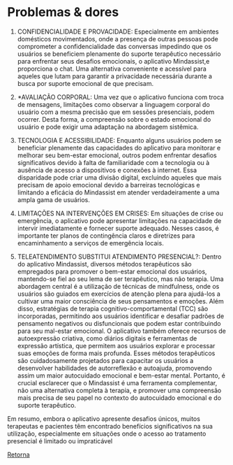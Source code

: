 # Problemas & dores

1. CONFIDENCIALIDADE E PROVACIDADE: Especialmente em ambientes domésticos movimentados, onde a presença de outras pessoas pode comprometer a confidencialidade das conversas impedindo que os usuários se beneficiem plenamente do suporte terapêutico necessário para enfrentar seus desafios emocionais, o aplicativo Mindassist,e proporciona o chat. Uma alternativa conveniente e acessível para aqueles que lutam para garantir a privacidade necessária durante a busca por suporte emocional de que precisam.

2. *AVALIAÇÃO CORPORAL: Uma vez que o aplicativo funciona com troca de mensagens, limitações como observar a linguagem corporal do usuário com a mesma precisão que em sessões presenciais, podem ocorrer. Desta forma, a compreensão sobre o estado emocional do usuário e pode exigir uma adaptação na abordagem sistêmica.

3. TECNOLOGIA E ACESSIBILIDADE: Enquanto alguns usuários podem se beneficiar plenamente das capacidades do aplicativo para monitorar e melhorar seu bem-estar emocional, outros podem enfrentar desafios significativos devido à falta de familiaridade com a tecnologia ou à ausência de acesso a dispositivos e conexões à internet. Essa disparidade pode criar uma divisão digital, excluindo aqueles que mais precisam de apoio emocional devido a barreiras tecnológicas e limitando a eficácia do Mindassist em atender verdadeiramente a uma ampla gama de usuários.

4. LIMITAÇÕES NA INTERVENÇÕES EM CRISES:  Em situações de crise ou emergência, o aplicativo pode apresentar limitações na capacidade de intervir imediatamente e fornecer suporte adequado. Nesses casos, é importante ter planos de contingência claros e diretrizes para encaminhamento a serviços de emergência locais.

5. TELEATENDIMENTO SUBSTITUI ATENDIMENTO PRESENCIAL?: Dentro do aplicativo Mindassist, diversos métodos terapêuticos são empregados para promover o bem-estar emocional dos usuários, mantendo-se fiel ao seu lema de ser terapêutico, mas não terapia. Uma abordagem central é a utilização de técnicas de mindfulness, onde os usuários são guiados em exercícios de atenção plena para ajudá-los a cultivar uma maior consciência de seus pensamentos e emoções. Além disso, estratégias de terapia cognitivo-comportamental (TCC) são incorporadas, permitindo aos usuários identificar e desafiar padrões de pensamento negativos ou disfuncionais que podem estar contribuindo para seu mal-estar emocional. O aplicativo também oferece recursos de autoexpressão criativa, como diários digitais e ferramentas de expressão artística, que permitem aos usuários explorar e processar suas emoções de forma mais profunda. Esses métodos terapêuticos são cuidadosamente projetados para capacitar os usuários a desenvolver habilidades de autorreflexão e autoajuda, promovendo assim um maior autocuidado emocional e bem-estar mental. Portanto, é crucial esclarecer que o Mindassist é uma ferramenta complementar, não uma alternativa completa à terapia, e promover uma compreensão mais precisa de seu papel no contexto do autocuidado emocional e do suporte terapêutico.

Em resumo, embora o aplicativo  apresente desafios únicos, muitos terapeutas e pacientes têm encontrado benefícios significativos na sua utilização, especialmente em situações onde o acesso ao tratamento presencial é limitado ou impraticável

[Retorna](../README.md)
